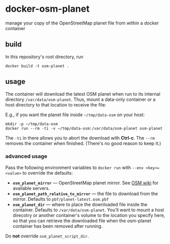# docker-osm-planet
manage your copy of the OpenStreetMap planet file from within a docker container

## build
In this repository's root directory, run
```shell
docker build -t osm-planet .
```

## usage
The container will download the latest OSM planet when run to its internal directory `/var/data/osm-planet`. Thus, mount a data-only container or a host directory to that location to receive the file:

E.g., if you want the planet file inside `~/tmp/data-osm` on your host:
```shell
mkdir -p ~/tmp/data-osm
docker run --rm -ti -v ~/tmp/data-osm:/var/data/osm-planet osm-planet
```

The `-ti` in there allows you to abort the download with **Ctrl-c**.
The `--rm` removes the container when finished. (There's no good reason to keep it.)

### advanced usage
Pass the following environment variables to `docker run` with `--env <key>=<value>` to override the defaults:
* **`osm_planet_mirror`** &mdash; OpenStreetMap planet mirror. See [OSM wiki](http://wiki.openstreetmap.org/wiki/Planet.osm#Planet.osm_mirrors) for available servers.
* **`osm_planet_path_relative_to_mirror`** &mdash; the file to download from the mirror. Defaults to `pbf/planet-latest.osm.pbf`
* **`osm_planet_dir`** &mdash; where to place the downloaded file inside the container. Defaults to `/var/data/osm-planet`. You'll want to mount a host direcotry or another container's volume to the location you specify here, so that you can retrieve the downloaded file when the osm-planet container has been removed after running.

Do **not** override `osm_planet_script_dir`.
